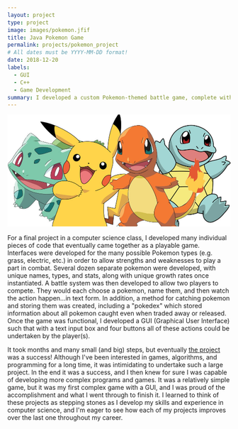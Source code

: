 ```yaml
---
layout: project
type: project
image: images/pokemon.jfif
title: Java Pokemon Game
permalink: projects/pokemon_project
# All dates must be YYYY-MM-DD format!
date: 2018-12-20
labels:
  - GUI
  - C++
  - Game Development
summary: I developed a custom Pokemon-themed battle game, complete with a working GUI.
---
```


<div class="ui small rounded images">
  <img class="ui image" src="../images/pokemon.jfif">
</div>

For a final project in a computer science class, I developed many individual pieces of code that eventually came together as a playable game.  Interfaces were developed for the many possible Pokemon types (e.g. grass, electric, etc.) in order to allow strengths and weaknesses to play a part in combat.  Several dozen separate pokemon were developed, with unique names, types, and stats, along with unique growth rates once instantiated.  A battle system was then developed to allow two players to compete.  They would each choose a pokemon, name them, and then watch the action happen...in text form.  In addition, a method for catching pokemon and storing them was created, including a "pokedex" which stored information about all pokemon caught even when traded away or released.  Once the game was functional, I developed a GUI (Graphical User Interface) such that with a text input box and four buttons all of these actions could be undertaken by the player(s).

It took months and many small (and big) steps, but eventually <a href="https://github.com/hermantw/kcc-a9-pokemon-gui">the project</a> was a success!  Although I've been interested in games, algorithms, and programming for a long time, it was intimidating to undertake such a large project.  In the end it was a success, and I then knew for sure I was capable of developing more complex programs and games.  It was a relatively simple game, but it was my first complex game with a GUI, and I was proud of the accomplishment and what I went through to finish it.  I learned to think of these projects as stepping stones as I develop my skills and experience in computer science, and I'm eager to see how each of my projects improves over the last one throughout my career.
